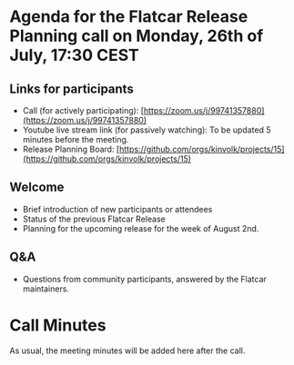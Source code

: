 # Agenda for the Flatcar Release Planning call on Monday, 26th of July, 17:30 CEST

## Links for participants
- Call (for actively participating): [https://zoom.us/j/99741357880](https://zoom.us/j/99741357880)
- Youtube live stream link (for passively watching): To be updated 5 minutes before the meeting.
- Release Planning Board: [https://github.com/orgs/kinvolk/projects/15](https://github.com/orgs/kinvolk/projects/15)

## Welcome
- Brief introduction of new participants or attendees
- Status of the previous Flatcar Release
- Planning for the upcoming release for the week of August 2nd.

## Q&A
- Questions from community participants, answered by the Flatcar maintainers.

# Call Minutes
As usual, the meeting minutes will be added here after the call.
